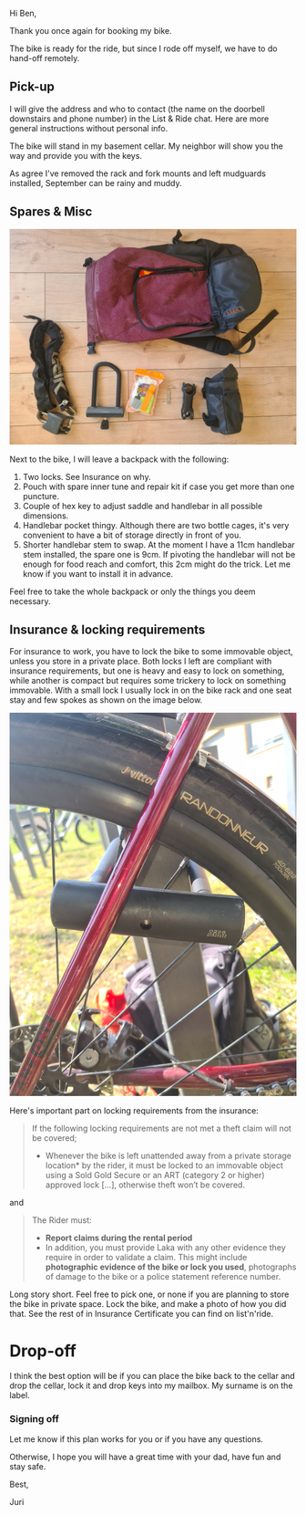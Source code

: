 Hi Ben,

Thank you once again for booking my bike.

The bike is ready for the ride, but since I rode off myself, we have to do hand-off remotely.

## Pick-up

I will give the address and who to contact (the name on the doorbell downstairs and phone number) in the List & Ride chat. Here are more general instructions without personal info.

The bike will stand in my basement cellar. My neighbor will show you the way and provide you with the keys.

As agree I've removed the rack and fork mounts and left mudguards installed, September can be rainy and muddy.

## Spares & Misc

<img src="backpack.jpg" width="800px">

Next to the bike, I will leave  a backpack with the following:
1. Two locks. See Insurance on why.
2. Pouch with spare inner tune and repair kit if case you get more than one puncture.
3. Couple of hex key to adjust saddle and handlebar in all possible dimensions.
4. Handlebar pocket thingy. Although there are two bottle cages, it's very convenient to have a bit of storage directly in front of you.
5. Shorter handlebar stem to swap. At the moment I have a 11cm handlebar stem installed, the spare one is 9cm. If pivoting the handlebar will not be enough for food reach and comfort, this 2cm might do the trick. Let me know if you want to install it in advance.

Feel free to take the whole backpack or only the things you deem necessary.

## Insurance & locking requirements

For insurance to work, you have to lock the bike to some immovable object, unless you store in a private place. Both locks I left are compliant with insurance requirements, but one is heavy and easy to lock on something, while another is compact but requires some trickery to lock on something immovable. 
With a small lock I usually lock in on the bike rack and one seat stay and few spokes as shown on the image below.

<img src="lockin.jpg" width="800px">

Here's important part on locking requirements from the insurance:

> If the following locking requirements are not met a theft claim will not be covered;
> - Whenever the bike is left unattended away from a private storage location* by the rider, it must be locked to an immovable object using a Sold Gold Secure or an ART (category 2 or higher) approved lock [...], otherwise theft won’t be covered.

and 

> The Rider must:
> - **Report claims during the rental period**
> - In addition, you must provide Laka with any other evidence they require in order to validate a claim. This might include **photographic evidence of the bike or lock you used**, photographs of damage to the bike or a police statement reference number.

Long story short.  Feel free to pick one, or none if you are planning to store the bike in private space. Lock the bike, and make a photo of how you did that. See the rest of in Insurance Certificate you can find on list'n'ride.

# Drop-off

I think the best option will be if you can place the bike back to the cellar and drop the cellar, lock it and drop keys into my mailbox. My surname is on the label.




### Signing off

Let me know if this plan works for you or if you have any questions.

Otherwise, I hope you will have a great time with your dad, have fun and stay safe.

Best,

Juri
